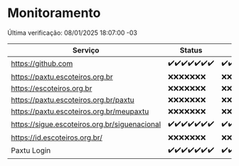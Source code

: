 # Monitoramento

Última verificação: 08/01/2025 18:07:00 -03

|Serviço|Status|Últimas 24h|
|---|---|---|
|https://github.com|<span title="2025-01-01: OK=23">✔️</span><span title="2025-01-02: OK=23">✔️</span><span title="2025-01-03: OK=23">✔️</span><span title="2025-01-04: OK=23">✔️</span><span title="2025-01-05: OK=23">✔️</span><span title="2025-01-06: OK=23">✔️</span><span title="2025-01-07: OK=19">✔️</span>|<span title="07/01/2025 18:07:00 -03 : 200">✔️</span><span title="07/01/2025 19:07:00 -03 : 200">✔️</span><span title="07/01/2025 20:07:00 -03 : 200">✔️</span><span title="07/01/2025 21:40:00 -03 : 200">✔️</span><span title="07/01/2025 23:10:00 -03 : 200">✔️</span><span title="08/01/2025 00:13:00 -03 : 200">✔️</span><span title="08/01/2025 01:10:00 -03 : 200">✔️</span><span title="08/01/2025 02:09:00 -03 : 200">✔️</span><span title="08/01/2025 03:12:00 -03 : 200">✔️</span><span title="08/01/2025 04:08:00 -03 : 200">✔️</span><span title="08/01/2025 05:11:00 -03 : 200">✔️</span><span title="08/01/2025 06:08:00 -03 : 200">✔️</span><span title="08/01/2025 07:09:00 -03 : 200">✔️</span><span title="08/01/2025 08:07:00 -03 : 200">✔️</span><span title="08/01/2025 09:15:00 -03 : 200">✔️</span><span title="08/01/2025 10:16:00 -03 : 200">✔️</span><span title="08/01/2025 11:08:00 -03 : 200">✔️</span><span title="08/01/2025 12:08:00 -03 : 200">✔️</span><span title="08/01/2025 13:10:00 -03 : 200">✔️</span><span title="08/01/2025 14:07:00 -03 : 200">✔️</span><span title="08/01/2025 15:11:00 -03 : 200">✔️</span><span title="08/01/2025 16:06:00 -03 : 200">✔️</span><span title="08/01/2025 17:09:00 -03 : 200">✔️</span><span title="08/01/2025 18:07:00 -03 : 200">✔️</span>|
|https://paxtu.escoteiros.org.br|<span title="2025-01-01: Falhas=23">❌</span><span title="2025-01-02: Falhas=23">❌</span><span title="2025-01-03: Falhas=23">❌</span><span title="2025-01-04: Falhas=23">❌</span><span title="2025-01-05: Falhas=23">❌</span><span title="2025-01-06: Falhas=23">❌</span><span title="2025-01-07: Falhas=19">❌</span>|<span title="07/01/2025 18:07:00 -03 : 403">❌</span><span title="07/01/2025 19:07:00 -03 : 403">❌</span><span title="07/01/2025 20:07:00 -03 : 403">❌</span><span title="07/01/2025 21:40:00 -03 : 403">❌</span><span title="07/01/2025 23:10:00 -03 : 403">❌</span><span title="08/01/2025 00:13:00 -03 : 403">❌</span><span title="08/01/2025 01:10:00 -03 : 403">❌</span><span title="08/01/2025 02:09:00 -03 : 403">❌</span><span title="08/01/2025 03:12:00 -03 : 403">❌</span><span title="08/01/2025 04:08:00 -03 : 403">❌</span><span title="08/01/2025 05:11:00 -03 : 403">❌</span><span title="08/01/2025 06:09:00 -03 : 403">❌</span><span title="08/01/2025 07:09:00 -03 : 403">❌</span><span title="08/01/2025 08:07:00 -03 : 403">❌</span><span title="08/01/2025 09:15:00 -03 : 403">❌</span><span title="08/01/2025 10:16:00 -03 : 403">❌</span><span title="08/01/2025 11:08:00 -03 : 403">❌</span><span title="08/01/2025 12:08:00 -03 : 403">❌</span><span title="08/01/2025 13:10:00 -03 : 403">❌</span><span title="08/01/2025 14:07:00 -03 : 403">❌</span><span title="08/01/2025 15:11:00 -03 : 403">❌</span><span title="08/01/2025 16:06:00 -03 : 403">❌</span><span title="08/01/2025 17:09:00 -03 : 403">❌</span><span title="08/01/2025 18:07:00 -03 : 403">❌</span>|
|https://escoteiros.org.br|<span title="2025-01-01: Falhas=23">❌</span><span title="2025-01-02: Falhas=23">❌</span><span title="2025-01-03: Falhas=23">❌</span><span title="2025-01-04: Falhas=23">❌</span><span title="2025-01-05: Falhas=23">❌</span><span title="2025-01-06: Falhas=23">❌</span><span title="2025-01-07: Falhas=19">❌</span>|<span title="07/01/2025 18:07:00 -03 : 403">❌</span><span title="07/01/2025 19:07:00 -03 : 403">❌</span><span title="07/01/2025 20:07:00 -03 : 403">❌</span><span title="07/01/2025 21:40:00 -03 : 403">❌</span><span title="07/01/2025 23:10:00 -03 : 403">❌</span><span title="08/01/2025 00:13:00 -03 : 403">❌</span><span title="08/01/2025 01:10:00 -03 : 403">❌</span><span title="08/01/2025 02:09:00 -03 : 403">❌</span><span title="08/01/2025 03:12:00 -03 : 403">❌</span><span title="08/01/2025 04:08:00 -03 : 403">❌</span><span title="08/01/2025 05:11:00 -03 : 403">❌</span><span title="08/01/2025 06:09:00 -03 : 403">❌</span><span title="08/01/2025 07:09:00 -03 : 403">❌</span><span title="08/01/2025 08:07:00 -03 : 403">❌</span><span title="08/01/2025 09:15:00 -03 : 403">❌</span><span title="08/01/2025 10:16:00 -03 : 403">❌</span><span title="08/01/2025 11:08:00 -03 : 403">❌</span><span title="08/01/2025 12:08:00 -03 : 403">❌</span><span title="08/01/2025 13:10:00 -03 : 403">❌</span><span title="08/01/2025 14:07:00 -03 : 403">❌</span><span title="08/01/2025 15:11:00 -03 : 403">❌</span><span title="08/01/2025 16:06:00 -03 : 403">❌</span><span title="08/01/2025 17:09:00 -03 : 403">❌</span><span title="08/01/2025 18:07:00 -03 : 403">❌</span>|
|https://paxtu.escoteiros.org.br/paxtu|<span title="2025-01-01: Falhas=23">❌</span><span title="2025-01-02: Falhas=23">❌</span><span title="2025-01-03: Falhas=23">❌</span><span title="2025-01-04: Falhas=23">❌</span><span title="2025-01-05: Falhas=23">❌</span><span title="2025-01-06: Falhas=23">❌</span><span title="2025-01-07: Falhas=19">❌</span>|<span title="07/01/2025 18:07:00 -03 : 403">❌</span><span title="07/01/2025 19:07:00 -03 : 403">❌</span><span title="07/01/2025 20:07:00 -03 : 403">❌</span><span title="07/01/2025 21:40:00 -03 : 403">❌</span><span title="07/01/2025 23:10:00 -03 : 403">❌</span><span title="08/01/2025 00:13:00 -03 : 403">❌</span><span title="08/01/2025 01:10:00 -03 : 403">❌</span><span title="08/01/2025 02:09:00 -03 : 403">❌</span><span title="08/01/2025 03:12:00 -03 : 403">❌</span><span title="08/01/2025 04:08:00 -03 : 403">❌</span><span title="08/01/2025 05:11:00 -03 : 403">❌</span><span title="08/01/2025 06:09:00 -03 : 403">❌</span><span title="08/01/2025 07:09:00 -03 : 403">❌</span><span title="08/01/2025 08:07:00 -03 : 403">❌</span><span title="08/01/2025 09:15:00 -03 : 403">❌</span><span title="08/01/2025 10:16:00 -03 : 403">❌</span><span title="08/01/2025 11:08:00 -03 : 403">❌</span><span title="08/01/2025 12:08:00 -03 : 403">❌</span><span title="08/01/2025 13:10:00 -03 : 403">❌</span><span title="08/01/2025 14:07:00 -03 : 403">❌</span><span title="08/01/2025 15:11:00 -03 : 403">❌</span><span title="08/01/2025 16:06:00 -03 : 403">❌</span><span title="08/01/2025 17:09:00 -03 : 403">❌</span><span title="08/01/2025 18:07:00 -03 : 403">❌</span>|
|https://paxtu.escoteiros.org.br/meupaxtu|<span title="2025-01-01: Falhas=23">❌</span><span title="2025-01-02: Falhas=23">❌</span><span title="2025-01-03: Falhas=23">❌</span><span title="2025-01-04: Falhas=23">❌</span><span title="2025-01-05: Falhas=23">❌</span><span title="2025-01-06: Falhas=23">❌</span><span title="2025-01-07: Falhas=19">❌</span>|<span title="07/01/2025 18:07:00 -03 : 403">❌</span><span title="07/01/2025 19:07:00 -03 : 403">❌</span><span title="07/01/2025 20:07:00 -03 : 403">❌</span><span title="07/01/2025 21:40:00 -03 : 403">❌</span><span title="07/01/2025 23:10:00 -03 : 403">❌</span><span title="08/01/2025 00:13:00 -03 : 403">❌</span><span title="08/01/2025 01:10:00 -03 : 403">❌</span><span title="08/01/2025 02:09:00 -03 : 403">❌</span><span title="08/01/2025 03:12:00 -03 : 403">❌</span><span title="08/01/2025 04:08:00 -03 : 403">❌</span><span title="08/01/2025 05:11:00 -03 : 403">❌</span><span title="08/01/2025 06:09:00 -03 : 403">❌</span><span title="08/01/2025 07:09:00 -03 : 403">❌</span><span title="08/01/2025 08:07:00 -03 : 403">❌</span><span title="08/01/2025 09:15:00 -03 : 403">❌</span><span title="08/01/2025 10:16:00 -03 : 403">❌</span><span title="08/01/2025 11:08:00 -03 : 403">❌</span><span title="08/01/2025 12:08:00 -03 : 403">❌</span><span title="08/01/2025 13:10:00 -03 : 403">❌</span><span title="08/01/2025 14:07:00 -03 : 403">❌</span><span title="08/01/2025 15:11:00 -03 : 403">❌</span><span title="08/01/2025 16:06:00 -03 : 403">❌</span><span title="08/01/2025 17:09:00 -03 : 403">❌</span><span title="08/01/2025 18:07:00 -03 : 403">❌</span>|
|https://sigue.escoteiros.org.br/siguenacional|<span title="2025-01-01: OK=23">✔️</span><span title="2025-01-02: OK=23">✔️</span><span title="2025-01-03: OK=23">✔️</span><span title="2025-01-04: OK=23">✔️</span><span title="2025-01-05: OK=23">✔️</span><span title="2025-01-06: OK=23">✔️</span><span title="2025-01-07: OK=19">✔️</span>|<span title="07/01/2025 18:07:00 -03 : 200">✔️</span><span title="07/01/2025 19:07:00 -03 : 200">✔️</span><span title="07/01/2025 20:07:00 -03 : 200">✔️</span><span title="07/01/2025 21:40:00 -03 : 200">✔️</span><span title="07/01/2025 23:10:00 -03 : 200">✔️</span><span title="08/01/2025 00:13:00 -03 : 200">✔️</span><span title="08/01/2025 01:10:00 -03 : 200">✔️</span><span title="08/01/2025 02:09:00 -03 : 200">✔️</span><span title="08/01/2025 03:12:00 -03 : 200">✔️</span><span title="08/01/2025 04:08:00 -03 : 200">✔️</span><span title="08/01/2025 05:11:00 -03 : 200">✔️</span><span title="08/01/2025 06:09:00 -03 : 200">✔️</span><span title="08/01/2025 07:09:00 -03 : 200">✔️</span><span title="08/01/2025 08:07:00 -03 : 200">✔️</span><span title="08/01/2025 09:15:00 -03 : 200">✔️</span><span title="08/01/2025 10:16:00 -03 : 200">✔️</span><span title="08/01/2025 11:08:00 -03 : 200">✔️</span><span title="08/01/2025 12:08:00 -03 : 200">✔️</span><span title="08/01/2025 13:10:00 -03 : 200">✔️</span><span title="08/01/2025 14:07:00 -03 : 200">✔️</span><span title="08/01/2025 15:11:00 -03 : 200">✔️</span><span title="08/01/2025 16:06:00 -03 : 200">✔️</span><span title="08/01/2025 17:09:00 -03 : 200">✔️</span><span title="08/01/2025 18:07:00 -03 : 200">✔️</span>|
|https://id.escoteiros.org.br/|<span title="2025-01-01: Falhas=23">❌</span><span title="2025-01-02: Falhas=23">❌</span><span title="2025-01-03: Falhas=23">❌</span><span title="2025-01-04: Falhas=23">❌</span><span title="2025-01-05: Falhas=23">❌</span><span title="2025-01-06: Falhas=23">❌</span><span title="2025-01-07: Falhas=19">❌</span>|<span title="07/01/2025 18:07:00 -03 : 403">❌</span><span title="07/01/2025 19:07:00 -03 : 403">❌</span><span title="07/01/2025 20:07:00 -03 : 403">❌</span><span title="07/01/2025 21:40:00 -03 : 403">❌</span><span title="07/01/2025 23:10:00 -03 : 403">❌</span><span title="08/01/2025 00:13:00 -03 : 403">❌</span><span title="08/01/2025 01:10:00 -03 : 403">❌</span><span title="08/01/2025 02:09:00 -03 : 403">❌</span><span title="08/01/2025 03:12:00 -03 : 403">❌</span><span title="08/01/2025 04:08:00 -03 : 403">❌</span><span title="08/01/2025 05:11:00 -03 : 403">❌</span><span title="08/01/2025 06:09:00 -03 : 403">❌</span><span title="08/01/2025 07:09:00 -03 : 403">❌</span><span title="08/01/2025 08:07:00 -03 : 403">❌</span><span title="08/01/2025 09:15:00 -03 : 403">❌</span><span title="08/01/2025 10:16:00 -03 : 403">❌</span><span title="08/01/2025 11:08:00 -03 : 403">❌</span><span title="08/01/2025 12:08:00 -03 : 403">❌</span><span title="08/01/2025 13:10:00 -03 : 403">❌</span><span title="08/01/2025 14:07:00 -03 : 403">❌</span><span title="08/01/2025 15:11:00 -03 : 403">❌</span><span title="08/01/2025 16:06:00 -03 : 403">❌</span><span title="08/01/2025 17:09:00 -03 : 403">❌</span><span title="08/01/2025 18:07:00 -03 : 403">❌</span>|
|Paxtu Login|<span title="2025-01-01: OK=23">✔️</span><span title="2025-01-02: OK=23">✔️</span><span title="2025-01-03: OK=23">✔️</span><span title="2025-01-04: OK=23">✔️</span><span title="2025-01-05: OK=23">✔️</span><span title="2025-01-06: OK=23">✔️</span><span title="2025-01-07: OK=19">✔️</span>|<span title="07/01/2025 18:07:00 -03 : 200">✔️</span><span title="07/01/2025 19:07:00 -03 : 200">✔️</span><span title="07/01/2025 20:07:00 -03 : 200">✔️</span><span title="07/01/2025 21:40:00 -03 : 200">✔️</span><span title="07/01/2025 23:10:00 -03 : 200">✔️</span><span title="08/01/2025 00:13:00 -03 : 200">✔️</span><span title="08/01/2025 01:10:00 -03 : 200">✔️</span><span title="08/01/2025 02:09:00 -03 : 200">✔️</span><span title="08/01/2025 03:12:00 -03 : 200">✔️</span><span title="08/01/2025 04:08:00 -03 : 200">✔️</span><span title="08/01/2025 05:11:00 -03 : 200">✔️</span><span title="08/01/2025 06:09:00 -03 : 200">✔️</span><span title="08/01/2025 07:09:00 -03 : 200">✔️</span><span title="08/01/2025 08:07:00 -03 : 200">✔️</span><span title="08/01/2025 09:15:00 -03 : 200">✔️</span><span title="08/01/2025 10:16:00 -03 : 200">✔️</span><span title="08/01/2025 11:08:00 -03 : 200">✔️</span><span title="08/01/2025 12:08:00 -03 : 200">✔️</span><span title="08/01/2025 13:10:00 -03 : 200">✔️</span><span title="08/01/2025 14:07:00 -03 : 200">✔️</span><span title="08/01/2025 15:11:00 -03 : 200">✔️</span><span title="08/01/2025 16:06:00 -03 : 200">✔️</span><span title="08/01/2025 17:09:00 -03 : 200">✔️</span><span title="08/01/2025 18:07:00 -03 : 200">✔️</span>|
